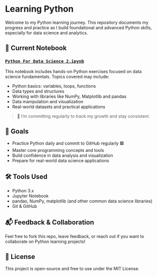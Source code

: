 # Learning Python

Welcome to my Python learning journey. This repository documents my progress and practice as I build foundational and advanced Python skills, especially for data science and analytics.

## 📘 Current Notebook

### [`Python For Data Science 2.ipynb`](./Python%20For%20Data%20Science%202.ipynb)

This notebook includes hands-on Python exercises focused on data science fundamentals. Topics covered may include:

- Python basics: variables, loops, functions
- Data types and structures
- Working with libraries like NumPy, Matplotlib and pandas
- Data manipulation and visualization
- Real-world datasets and practical applications

> 📅 I’m committing regularly to track my growth and stay consistent.



## 🚀 Goals

- Practice Python daily and commit to GitHub regularly 🟩
- Master core programming concepts and tools
- Build confidence in data analysis and visualization
- Prepare for real-world data science applications


## 🛠️ Tools Used

- Python 3.x
- Jupyter Notebook
- pandas, NumPy, matplotlib (and other common data science libraries)
- Git & GitHub




## 📬 Feedback & Collaboration

Feel free to fork this repo, leave feedback, or reach out if you want to collaborate on Python learning projects!



## 📄 License

This project is open-source and free to use under the MIT License.




